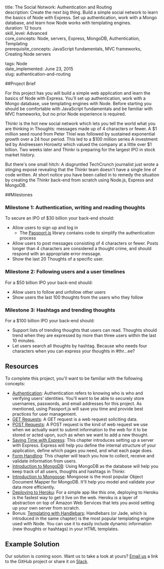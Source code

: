 title:                  The Social Notwork: Authentication and Routing  
description:            Create the next big thing. Build a simple social network to learn the basics of Node with Express. Set up authentication, work with a Mongo database, and learn how Node works with templating engines.  
duration:               12 hours  
skill_level:            Advanced  
core_concepts:          Node, servers, Express, MongoDB, Authentication, Templating  
prerequisite_concepts:  JavaScript fundamentals, MVC frameworks, Creating Node servers  

tags:                   Node  
date_implemented:       June 23, 2015  
slug:                   authentication-and-routing  


##Project Brief

For this project has you will build a simple web application and learn the basics of Node with Express. You'll set up authentication, work with a Mongo database, use templating engines with Node. Before starting you should be comfortable with JavaScript fundamentals and be familiar with MVC frameworks, but no prior Node experience is required.

Thinkr is the hot new social network which lets you tell the world what you are thinking in Thoughts: messages made up of 4 characters or fewer.  A $1 million seed round from Peter Thiel was followed by sustained exponential growth over a 24 hour period.  This led to a $100 million series A investment led by Andreessen Horowitz which valued the company at a little over $1 billion.  Two weeks later and Thinkr is preparing for the largest IPO in stock market history.

But there's one small hitch: A disgruntled TechCrunch journalist just wrote a stinging exposé revealing that the Thinkr team doesn't have a single line of code written.  At short notice you have been called in to remedy the situation by creating the Thinkr back-end from scratch using Node.js, Express and MongoDB.

##Milestones

### Milestone 1: Authentication, writing and reading thoughts

To secure an IPO of $30 billion your back-end should:

* Allow users to sign up and log in
    - The [Passport.js](http://passportjs.org) library contains code to simplify the authentication process
* Allow users to post messages consisting of 4 characters or fewer.  Posts longer than 4 characters are considered a thought crime, and should respond with an appropriate error message.
* Show the last 20 Thoughts of a specific user.

### Milestone 2: Following users and a user timelines

For a $50 billion IPO your back-end should:

* Allow users to follow and unfollow other users
* Show users the last 100 thoughts from the users who they follow

### Milestone 3: Hashtags and trending thoughts

For a $100 billion IPO your back-end should:

* Support lists of trending thoughts that users can read.  Thoughts should trend when they are expressed by more than three users within the last 10 minutes.
* Let users search all thoughts by hashtag.  Because who needs four characters when you can express your thoughts in #thr...ee?


## Resources

To complete this project, you'll want to be familiar with the following concepts:

- [Authentication](https://courses.thinkful.com/oreilly-node-express/subsection/1.22.2): Authentication refers to knowing who is who and verifying users' identities. You'll want to be able to securely store usernames, passwords, and email addresses for this project. As mentioned, using Passport.js will save you time and provide best practices for user management.
- [GET Requests](https://courses.thinkful.com/node-001v4/assignment/2.2.2): A GET request is a web request soliciting data.
- [POST Requests](https://courses.thinkful.com/node-001v4/assignment/2.2.3): A POST request is the kind of web request we use when we actually want to submit information to the web for it to be stored or acted upon, such as when we want to add a new thought.
- [Saving Time with Express](https://courses.thinkful.com/oreilly-node-express/chapter/1.7): This chapter introduces setting up a server with Express. Express will help you define the internal structure of your application, define which pages you need, and what each page does.
- [Form Handling](https://courses.thinkful.com/oreilly-node-express/chapter/1.12): This chapter will teach you how to collect, receive and validate information from users.
- [Introduction to MongoDB](https://courses.thinkful.com/node-001v4/assignment/3.1.1): Using MongoDB as the database will help you keep track of all users, thoughts and hashtags in Thinkr.
- [Introduction to Mongoose](https://courses.thinkful.com/node-001v4/assignment/3.1.2): Mongoose is the most popular Object Document Mapper for MongoDB. It'll help you model and validate your data more efficiently. 
- [Deploying to Heroku](https://courses.thinkful.com/node-001v4/project/2.2.5): For a simple app like this one, deploying to Heroku is the fastest way to get it live on the web. Heroku is a layer of abstraction on top of Amazon Web Services that lets you avoid setting up your own server from scratch.
- Bonus: [Templating with Handlebars](https://courses.thinkful.com/oreilly-node-express/chapter/1.11): Handlebars (or Jade, which is introduced in the same chapter) is the most popular templating engine used with Node. You can use it to easily include dynamic information (new thoughts or hashtags) in your HTML templates.

## Example Solution

Our solution is coming soon. Want us to take a look at yours? [Email us](dan@thinkful.com) a link to the GitHub project or share it on [Slack](https://thinkful-students.slack.com).

